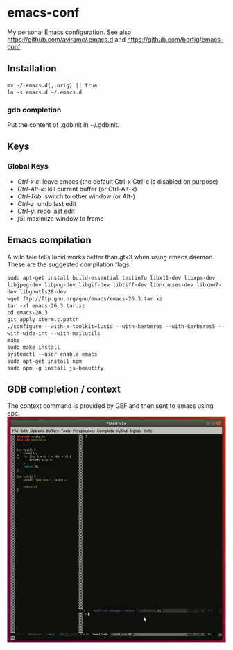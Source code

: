# emacs-conf
My personal Emacs configuration.
See also https://github.com/aviramc/.emacs.d and https://github.com/borfig/emacs-conf
## Installation
```shell
mv ~/.emacs.d{,.orig} || true
ln -s emacs.d ~/.emacs.d
```
### gdb completion
Put the content of .gdbinit in ~/.gdbinit.
## Keys
### Global Keys
- *Ctrl-x c*: leave emacs (the default Ctrl-x Ctrl-c is disabled on purpose)
- *Ctrl-Alt-k*: kill current buffer (or Ctrl-Alt-k)
- *Ctrl-Tab*: switch to other window (or Alt-<arrow>)
- *Ctrl-z*: undo last edit
- *Ctrl-y*: redo last edit
- *f5*: maximize window to frame
## Emacs compilation
A wild tale tells lucid works better than gtk3 when using emacs daemon. These are the suggested compilation flags:
```
sudo apt-get install build-essential textinfo libx11-dev libxpm-dev libjpeg-dev libpng-dev libgif-dev libtiff-dev libncurses-dev libxaw7-dev libgnutls28-dev
wget ftp://ftp.gnu.org/gnu/emacs/emacs-26.3.tar.xz
tar -xf emacs-26.3.tar.xz
cd emacs-26.3
git apply xterm.c.patch
./configure --with-x-toolkit=lucid --with-kerberos --with-kerberos5 --with-wide-int --with-mailutils
make
sudo make install
systemctl --user enable emacs
sudo apt-get install npm
sudo npm -g install js-beautify
```
## GDB completion / context
The context command is provided by GEF and then sent to emacs using epc.
![](gdb.gif)